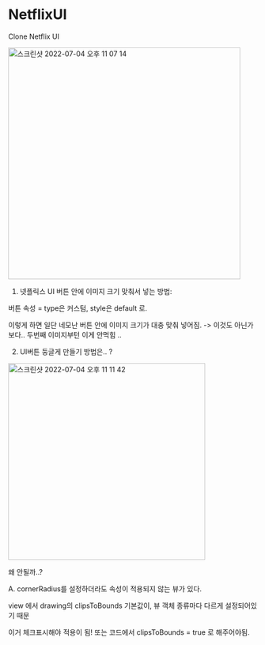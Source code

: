 # NetflixUI
Clone Netflix UI

<img width="469" alt="스크린샷 2022-07-04 오후 11 07 14" src="https://user-images.githubusercontent.com/87454813/177171172-f819c5e3-12bb-4784-9af7-f679a8ae823d.png">

1. 넷플릭스 UI 버튼 안에 이미지 크기 맞춰서 넣는 방법: 

버튼 속성 = type은 커스텀, style은 default 로.

이렇게 하면 일단 네모난 버튼 안에 이미지 크기가 대충 맞춰 넣어짐.
-> 이것도 아닌가보다.. 두번째 이미지부턴 이게 안먹힘 ..

2. UI버튼 둥글게 만들기
방법은.. ?

<img width="398" alt="스크린샷 2022-07-04 오후 11 11 42" src="https://user-images.githubusercontent.com/87454813/177172082-af07f706-4b25-4021-a9bf-e176dd16bc34.png">

왜 안될까..?

A. cornerRadius를 설정하더라도 속성이 적용되지 않는 뷰가 있다.

view 에서 drawing의 clipsToBounds 기본값이, 뷰 객체 종류마다 다르게 설정되어있기 때문

이거 체크표시해야 적용이 됨! 또는 코드에서 clipsToBounds  = true 로 해주어야됨.
